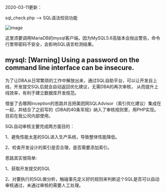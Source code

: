 2020-03-11更新：

sql_check.php --> SQL语法校验功能

![image](https://raw.githubusercontent.com/hcymysql/sqlops/master/image/SQL%E8%AF%AD%E8%A8%80%E6%A0%A1%E9%AA%8C.png)

这里须要调用MariaDB的mysql客户端，因为MySQL5.6高版本会抛出警告，命令行里带密码不安全，会影响SQL语言检测结果。

mysql: [Warning] Using a password on the command line interface can be insecure.
----------------------------------------------------------------------------

为了让DBA从日常繁琐的工作中解放出来，通过SQL自助平台，可以让开发自上线，开发提交SQL后就会自动返回优化建议，无需DBA的再次审核，
从而提升上线效率，有利于建立数据库开发规范。


借鉴了去哪网Inception的思路并且把美团网SQLAdvisor（索引优化建议）集成在一起，并结合了之前写的《DBA的40条军规》纳入了审核规则里，用PHP实现。
目前在我公司内部使用。


SQL自动审核主要完成两方面目的：

1、避免性能太差的SQL进入生产系统，导致整体性能降低。

2、检查开发设计的索引是否合理，是否需要添加索引。


思路其实很简单:

1、获取开发提交的SQL

2、对要执行的SQL做分析，触碰事先定义好的规则来判断这个SQL是否可以自动审核通过，未通过审核的需要人工处理。


